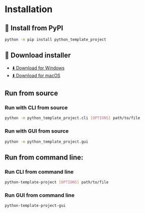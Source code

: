 # Installation



## 🐍 Install from PyPI 

```bash
python -m pip install python_template_project
```


## 🔽 Download installer

- [⬇️ Download for Windows](https://github.com/pamagister/python-template-project/releases/latest/download/installer-win.zip)
- [⬇️ Download for macOS](https://github.com/pamagister/python-template-project/releases/latest/download/installer-macOS.zip)



## Run from source

### Run with CLI from source

```bash
python -m python_template_project.cli [OPTIONS] path/to/file
```


### Run with GUI from source

```bash
python -m python_template_project.gui
```


## Run from command line:

### Run CLI from command line
```bash
python-template-project [OPTIONS] path/to/file
```

### Run GUI from command line
```bash
python-template-project-gui
```
